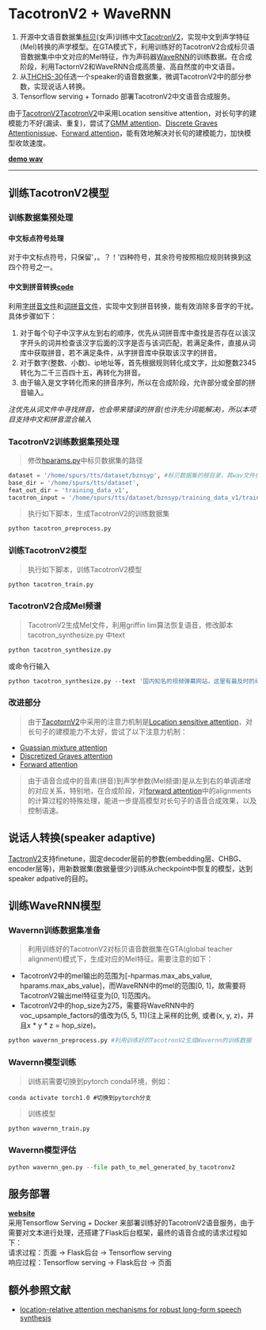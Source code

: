 # TacotronV2 + WaveRNN
1. 开源中文语音数据集[标贝](https://www.data-baker.com/open_source.html)(女声)训练中文[TacotronV2](https://github.com/Rayhane-mamah/Tacotron-2)，实现中文到声学特征(Mel)转换的声学模型。在GTA模式下，利用训练好的TacotronV2合成标贝语音数据集中中文对应的Mel特征，作为声码器[WaveRNN](https://github.com/fatchord/WaveRNN)的训练数据。在合成阶段，利用TactornV2和WaveRNN合成高质量、高自然度的中文语音。
2. 从[THCHS-30](http://www.openslr.org/18/)任选一个speaker的语音数据集，微调TacotronV2中的部分参数，实现说话人转换。
3. Tensorflow serving + Tornado 部署TacotronV2中文语音合成服务。   

由于[TacotronV2](https://github.com/Rayhane-mamah/Tacotron-2)[TacotronV2](https://github.com/mozilla/TTS)中采用Location sensitive attention，对长句字的建模能力不好(漏读、重复)，尝试了[GMM attention](https://github.com/lturing/tacotronv2_wavernn_chinese/blob/master/tacotron/models/gmm_attention.py)、[Discrete Graves Attention](https://github.com/lturing/tacotronv2_wavernn_chinese/blob/master/tacotron/models/graves_attention.py)[issue](https://github.com/mozilla/TTS/issues/346)、[Forward attention](https://github.com/lturing/tacotronv2_wavernn_chinese/blob/master/tacotron/models/forward_attention.py)，能有效地解决对长句的建模能力，加快模型收敛速度。

**[demo wav](https://github.com/lturing/tacotronv2_wavernn_chinese/tree/master/demo)**

------------------------------------

## 训练TacotronV2模型

### 训练数据集预处理
#### 中文标点符号处理
对于中文标点符号，只保留'，。？！'四种符号，其余符号按照相应规则转换到这四个符号之一。

#### 中文到拼音转换[code](https://github.com/lturing/tacotronv2_wavernn_chinese/blob/master/tacotron/pinyin/parse_text_to_pyin.py)
利用[字拼音文件](https://github.com/lturing/tacotronv2_wavernn_chinese/blob/master/tacotron/pinyin/pinyin.txt)和[词拼音文件](https://github.com/lturing/tacotronv2_wavernn_chinese/blob/master/tacotron/pinyin/large_pinyin.txt)，实现中文到拼音转换，能有效消除多音字的干扰。具体步骤如下：       
1. 对于每个句子中汉字从左到右的顺序，优先从词拼音库中查找是否存在以该汉字开头的词并检查该汉字后面的汉字是否与该词匹配，若满足条件，直接从词库中获取拼音，若不满足条件，从字拼音库中获取该汉字的拼音。     
2. 对于数字(整数、小数)、ip地址等，首先根据规则转化成文字，比如整数2345转化为二千三百四十五，再转化为拼音。
3. 由于输入是文字转化而来的拼音序列，所以在合成阶段，允许部分或全部的拼音输入。    

*注优先从词文件中寻找拼音，也会带来错误的拼音(也许先分词能解决)，所以本项目支持中文和拼音混合输入*


### TacotronV2训练数据集预处理
> 修改[hparams.py](https://github.com/lturing/tacotronv2_wavernn_chinese/blob/master/tacotron_hparams.py)中标贝数据集的路径
```python
dataset = '/home/spurs/tts/dataset/bznsyp', #标贝数据集的根目录，其wav文件在 dataset/bznsyp下
base_dir = '/home/spurs/tts/dataset',
feat_out_dir = 'training_data_v1',
tacotron_input = '/home/spurs/tts/dataset/bznsyp/training_data_v1/train.txt', 
```

> 执行如下脚本，生成TacotronV2的训练数据集
```python
python tacotron_preprocess.py
```

### 训练TacotronV2模型
> 执行如下脚本，训练TacotronV2模型
```python
python tacotron_train.py
```

### TacotronV2合成Mel频谱
> TacotronV2生成Mel文件，利用griffin lim算法恢复语音，修改脚本 tacotron_synthesize.py 中text
```python
python tacotron_synthesize.py
```

或命令行输入   
```python
python tacotron_synthesize.py --text '国内知名的视频弹幕网站，这里有最及时的动漫新番。'
```

### 改进部分
> 由于[TacotornV2]()中采用的注意力机制是[Location sensitive attention](https://github.com/lturing/tacotronv2_wavernn_chinese/blob/master/tacotron/models/location_sensitive_attention.py)，对长句子的建模能力不太好，尝试了以下注意力机制：    
* [Guassian mixture attention](https://github.com/lturing/tacotronv2_wavernn_chinese/blob/master/tacotron/models/gmm_attention.py)
* [Discretized Graves attention](https://github.com/lturing/tacotronv2_wavernn_chinese/blob/master/tacotron/models/graves_attention.py)
* [Forward attention](https://github.com/lturing/tacotronv2_wavernn_chinese/blob/master/tacotron/models/forward_attention.py)

> 由于语音合成中的音素(拼音)到声学参数(Mel频谱)是从左到右的单调递增的对应关系，特别地，在合成阶段，对[forward attention](https://github.com/lturing/tacotronv2_wavernn_chinese/blob/master/tacotron/models/forward_attention.py#L171)中的alignments的计算过程的特殊处理，能进一步提高模型对长句子的语音合成效果，以及控制语速。

## 说话人转换(speaker adaptive)
[TactronV2](https://github.com/Rayhane-mamah/Tacotron-2)支持finetune，固定decoder层前的参数(embedding层、CHBG、encoder层等)，用新数据集(数据量很少)训练从checkpoint中恢复的模型，达到speaker adpative的目的。


## 训练WaveRNN模型
### Wavernn训练数据集准备
> 利用训练好的TacotronV2对标贝语音数据集在GTA(global teacher alignment)模式下，生成对应的Mel特征。需要注意的如下：    
* TacotronV2中的mel输出的范围为[-hparmas.max_abs_value, hparams.max_abs_value]，而WaveRNN中的mel的范围[0, 1]，故需要将TacotronV2输出mel特征变为[0, 1]范围内。
* TacotronV2中的hop_size为275，需要将WaveRNN中的voc_upsample_factors的值改为(5, 5, 11)(注上采样的比例, 或者(x, y, z)，并且x * y * z = hop_size)。

```python
python wavernn_preprocess.py #利用训练好的TacotronV2生成Wavernn的训练数据
```

### Wavernn模型训练
> 训练前需要切换到pytorch conda环境，例如：    
```shell
conda activate torch1.0 #切换到pytorch分支
```
> 训练模型
```python
python wavernn_train.py
```

### Wavernn模型评估
```python
python wavernn_gen.py --file path_to_mel_generated_by_tacotronv2 
```

## 服务部署 
**[website](https://github.com/lturing/tacotronv2_wavernn_chinese/tree/master/website)**     
采用Tensorflow Serving + Docker 来部署训练好的TacotronV2语音服务，由于需要对文本进行处理，还搭建了Flask后台框架，最终的语音合成的请求过程如下：       
请求过程：页面 -> Flask后台 -> Tensorflow serving    
响应过程：Tensorflow serving -> Flask后台 -> 页面


## 额外参照文献
- [location-relative attention mechanisms for robust long-form speech synthesis](https://arxiv.org/pdf/1910.10288)
